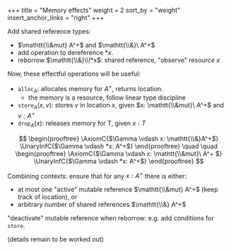 +++
title = "Memory effects"
weight = 2
sort_by = "weight"
insert_anchor_links = "right"
+++

Add shared reference types:
  * $\mathtt{\\&mut} A^+$ and $\mathtt{\\&}\ A^+$
  * add operation to dereference $*x$.
  * reborrow $\mathtt{\\&}\\!*x$: shared reference, "observe" resource $x$

Now, these effectful operations will be useful:

   * $\mathtt{alloc}_A$: allocates memory for $A^+$, returns location.
      * the memory is a resource, follow linear type discipline
   * $\mathtt{store}_A(x, v)$: stores $v$ in location $x$, given $x: \mathtt{\\&mut}\ A^+$ and $v: A^+$
   * $\mathtt{drop}_A(x)$: releases memory for T, given $x: T$


$$
\begin{prooftree}
\AxiomC{$\Gamma \vdash x: \mathtt{\\&}A^+$}
\UnaryInfC{$\Gamma \vdash *x: A^+$}
\end{prooftree}
\quad
\quad
\begin{prooftree}
\AxiomC{$\Gamma \vdash x: \mathtt{\\&mut}\ A^+ $}
\UnaryInfC{$\Gamma \vdash *x: A^+$}
\end{prooftree}
$$

Combining contexts: ensure that for any $x: A^+$ there is either:
   * at most one "active" mutable reference $\mathtt{\\&mut} A^+$ (keep track of location), or
   * arbitrary number of shared references $\mathtt{\\&} A^+$ 

"deactivate" mutable reference when reborrow: e.g. add conditions for $\mathtt{store}$.

(details remain to be worked out)
